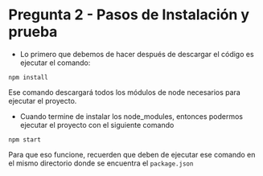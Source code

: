 # Pregunta 2 - Pasos de Instalación y prueba

* Lo primero que debemos de hacer después de descargar el código es ejecutar el comando:

```
npm install
```
Ese comando descargará todos los módulos de node necesarios para ejecutar el proyecto.


* Cuando termine de instalar los node_modules, entonces podermos ejecutar el proyecto con el siguiente comando

```
npm start
```
Para que eso funcione, recuerden que deben de ejecutar ese comando en el mismo directorio donde se encuentra el ```package.json```